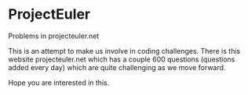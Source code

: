 # ProjectEuler
Problems in projecteuler.net

This is an attempt to make us involve in coding challenges.
There is this website projecteuler.net which has a couple 600 questions (questions added every day) which are quite challenging as we move forward.

Hope you are interested in this.
